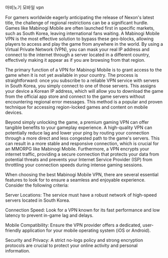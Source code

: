 마비노기 모바일 vpn


For gamers worldwide eagerly anticipating the release of Nexon's latest title, the challenge of regional restrictions can be a significant hurdle. Games like Mabinogi Mobile are often launched first in specific markets, such as South Korea, leaving international fans waiting. A Mabinogi Mobile VPN is the most effective solution to bypass these geo-blocks, allowing players to access and play the game from anywhere in the world. By using a Virtual Private Network (VPN), you can mask your real IP address and connect to the internet through a server located in a different country, effectively making it appear as if you are browsing from that region.



The primary function of a VPN for Mabinogi Mobile is to grant access to the game when it is not yet available in your country. The process is straightforward: once you subscribe to a reliable VPN service with servers in South Korea, you simply connect to one of those servers. This assigns your device a Korean IP address, which will allow you to download the game from the official app store and connect to the game servers without encountering regional error messages. This method is a popular and proven technique for accessing region-locked games and content on mobile devices.



Beyond simply unlocking the game, a premium gaming VPN can offer tangible benefits to your gameplay experience. A high-quality VPN can potentially reduce lag and lower your ping by routing your connection through a more direct and less congested path to the game's servers. This can result in a more stable and responsive connection, which is crucial for an MMORPG like Mabinogi Mobile. Furthermore, a VPN encrypts your internet traffic, providing a secure connection that protects your data from potential threats and prevents your Internet Service Provider (ISP) from throttling your connection speeds during intense gaming sessions.



When choosing the best Mabinogi Mobile VPN, there are several essential features to look for to ensure a seamless and enjoyable experience. Consider the following criteria:




Server Locations: The service must have a robust network of high-speed servers located in South Korea.


Connection Speed: Look for a VPN known for its fast performance and low latency to prevent in-game lag and delays.


Mobile Compatibility: Ensure the VPN provider offers a dedicated, user-friendly application for your mobile operating system (iOS or Android).


Security and Privacy: A strict no-logs policy and strong encryption protocols are crucial to protect your online activity and personal information.

